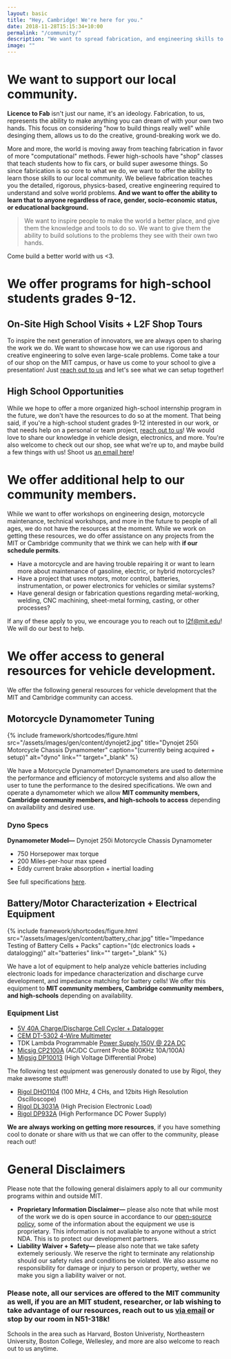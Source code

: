 ```yaml
---
layout: basic
title: "Hey, Cambridge! We're here for you."
date: 2018-11-28T15:15:34+10:00
permalink: "/community/"
description: "We want to spread fabrication, and engineering skills to our local community while inspiring interest in science, and the climate."
image: ""
---
```


# We want to support our local community. 

**Licence to Fab** isn't just our name, it's an ideology. Fabrication, to us, represents the ability to make anything you can dream of with your own two hands. This focus on considering "how to build things really well" while desinging them, allows us to do the creative, ground-breaking work we do. 

More and more, the world is moving away from teaching fabrication in favor of more "computational" methods. Fewer high-schools have "shop" classes that teach students how to fix cars, or build super awesome things. So since fabrication is so core to what we do, we want to offer the ability to learn those skills to our local community. We believe fabrication teaches you the detailed, rigorous, physics-based, creative engineering required to understand and solve world problems. **And we want to offer the ability to learn that to anyone regardless of race, gender, socio-economic status, or educational background.**

> We want to inspire people to make the world a better place, and give them the knowledge and tools to do so. We want to give them the ability to build solutions to the problems they see with their own two hands. 

Come build a better world with us <3.

# We offer programs for high-school students grades 9-12.

## On-Site High School Visits + L2F Shop Tours

To inspire the next generation of innovators, we are always open to sharing the work we do. We want to showcase how we can use rigorous and creative engineering to solve even large-scale problems. Come take a tour of our shop on the MIT campus, or have us come to your school to give a presentation! Just [reach out to us](mailto:l2f@mit.edu) and let's see what we can setup together! 

## High School Opportunities

While we hope to offer a more organized high-school internship program in the future, we don't have the resources to do so at the moment. That being said, if you're a high-school student grades 9-12 interested in our work, or that needs help on a personal or team project, [reach out to us](mailto:l2f@mit.edu)! We would love to share our knowledge in vehicle design, electronics, and more. You're also welcome to check out our shop, see what we're up to, and maybe build a few things with us! Shoot us [an email here](mailto:l2f@mit.edu)!

# We offer additional help to our community members.

While we want to offer workshops on engineering design, motorcycle maintenance, technical workshops, and more in the future to people of all ages, we do not have the resources at the moment. While we work on getting these resources, we do offer assistance on any projects from the MIT or Cambridge community that we think we can help with **if our schedule permits**. 

- Have a motorcycle and are having trouble repairing it or want to learn more about maintenance of gasoline, electric, or hybrid motorcycles? 
- Have a project that uses motors, motor control, batteries, instrumentation, or power electronics for vehicles or similar systems? 
- Have general design or fabrication questions regarding metal-working, welding, CNC machining, sheet-metal forming, casting, or other processes? 

If any of these apply to you, we encourage you to reach out to [l2f@mit.edu](mailto:l2f@mit.edu)! We will do our best to help.

# We offer access to general resources for vehicle development.

We offer the following general resources for vehicle development that the MIT and Cambridge community can access. 

## Motorcycle Dynamometer Tuning

{% include framework/shortcodes/figure.html src="/assets/images/gen/content/dynojet2.jpg" title="Dynojet 250i Motorcycle Chassis Dynamometer" caption="(currently being acquired + setup)" alt="dyno" link="" target="\_blank" %}

We have a Motorcycle Dynamometer! Dynamometers are used to determine the performance and efficiency of motorcycle systems and also allow the user to tune the performance to the desired specifications. We own and operate a dynamometer which we allow **MIT community members, Cambridge community members, and high-schools to access** depending on availability and desired use. 

### Dyno Specs

**Dynamometer Model—** Dynojet 250i Motorcycle Chassis Dynamometer

- 750 Horsepower max torque
- 200 Miles-per-hour max speed
- Eddy current brake absorption + inertial loading 

See full specifications [here](https://www.dynojet.com/motorcycle-chassis-dynamometer-model-250i/).

## Battery/Motor Characterization + Electrical Equipment 

{% include framework/shortcodes/figure.html src="/assets/images/gen/content/battery_char.jpg" title="Impedance Testing of Battery Cells + Packs" caption="(dc electronics loads + datalogging)" alt="batteries" link="" target="\_blank" %}

We have a lot of equipment to help analyze vehicle batteries including electronic loads for impedance characterization and discharge curve development, and impedance matching for battery cells! We offer this equipment to **MIT community members, Cambridge community members, and high-schools** depending on availability. 

### Equipment List

- [5V 40A Charge/Discharge Cell Cycler + Datalogger](https://batteryhookup.com/products/zketech-ebc-a40l-capacity-tester-0-5v-40a-charge-discharge)
- [CEM DT-5302 4-Wire Multimeter](https://www.cem-instruments.com/en/product-id-904)
- TDK Lambda Programmable [Power Supply 150V @ 22A DC](https://product.tdk.com/en/search/power/switching-power/prg-power/info?part_no=GEN%20150-22-3P480)
- [Micsig CP2100A](https://www.micsig.com/current%20probe/) (AC/DC Current Probe 800KHz 10A/100A)
- [Migsig DP10013](https://www.micsig.com/Differential%20Probe04/) (High Voltage Differential Probe)

The following test equipment was generously donated to use by Rigol, they make awesome stuff! 

- [Rigol DHO1104](https://www.rigolna.com/products/digital-oscilloscopes/dho1000/) (100 MHz, 4 CHs, and 12bits High Resolution Oscilloscope)
- [Rigol DL3031A](https://www.rigolna.com/products/dc-power-loads/dl3000/) (High Precision Electronic Load)
- [Rigol DP932A](https://www.rigolna.com/products/dc-power-loads/dp900/) (High Performance DC Power Supply)

**We are always working on getting more resources**, if you have something cool to donate or share with us that we can offer to the community, please reach out! 

# General Disclaimers 

Please note that the following general dislaimers apply to all our community programs within and outside MIT.

- **Proprietary Information Disclaimer—** please also note that while most of the work we do is open source in accordance to our [open-source policy](/terms-and-conditions/), some of the information about the equipment we use is proprietary. This information is not avaliable to anyone without a strict NDA. This is to protect our development partners. 
- **Liability Waiver + Safety—** please also note that we take safety extemely seriously. We reserve the right to terminate any relationship should our safety rules and conditions be violated. We also assume no responsibility for damage or injury to person or property, wether we make you sign a liability waiver or not.

### Please note, all our services are offered to the MIT community as well, if you are an MIT student, researcher, or lab wishing to take advantage of our resources, reach out to us [via email](mailto:l2f@mit.edu) or stop by our room in N51-318k! 

Schools in the area such as Harvard, Boston Univeristy, Northeastern University, Boston College, Wellesley, and more are also welcome to reach out to us anytime. 